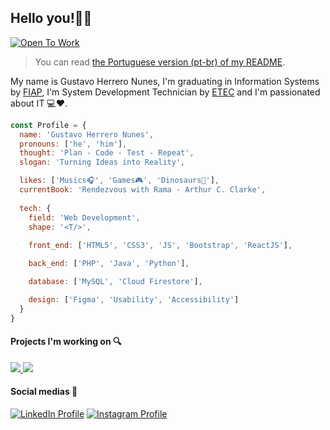 ## Hello you!👋😀

[![Open To Work][open_to_work_badget]][linkedin_url]

>You can read [the Portuguese version (pt-br) of my README][portuguese].

My name is Gustavo Herrero Nunes, I'm graduating in Information Systems by [FIAP][fiap_url], I'm System Development Technician by [ETEC][etec_url] and I'm passionated about IT :computer::heart:.

```javascript
const Profile = {
  name: 'Gustavo Herrero Nunes',
  pronouns: ['he', 'him'],
  thought: 'Plan - Code - Test - Repeat',
  slogan: 'Turning Ideas into Reality',

  likes: ['Musics🎧', 'Games🎮', 'Dinosaurs🦕'],
  currentBook: 'Rendezvous with Rama - Arthur C. Clarke',
  
  tech: {
    field: 'Web Development',
    shape: '<T/>',
    
    front_end: ['HTML5', 'CSS3', 'JS', 'Bootstrap', 'ReactJS'],

    back_end: ['PHP', 'Java', 'Python'],

    database: ['MySQL', 'Cloud Firestore'],

    design: ['Figma', 'Usability', 'Accessibility']
  }
}

```

#### Projects I'm working on :mag:

<a href="https://github.com/GustavoHerreroNunes/portfolio">
  <img src="https://github-readme-stats.vercel.app/api/pin/?username=GustavoHerreroNunes&repo=portfolio">
</a>
<a href="https://github.com/GustavoHerreroNunes/training-data-stuctures">
  <img src="https://github-readme-stats.vercel.app/api/pin/?username=GustavoHerreroNunes&repo=training-data-stuctures">
</a>


#### Social medias :iphone:

[![LinkedIn Profile][linkedin_badget]][linkedin_url] [![Instagram Profile][instagram_badget]][instagram_url]

<!-- Readme -->
[english]:README.md

<!-- Education -->
[fiap_url]: https://fiap.com.br/
[etec_url]: https://www.cps.sp.gov.br/etec/

<!-- Urls and Badgets -->
[open_to_work_badget]: https://img.shields.io/badge/-Open_To_Work-success?style=flat-square
[linkedin_url]:https://www.linkedin.com/in/gustavo-herrero-nunes-329070212/
[linkedin_badget]:https://img.shields.io/badge/-LinkedIn-blue?style=flat-square&labelColor=informational&logo=linkedin&logoColor=white
[instagram_url]: https://www.instagram.com/gustavo_herrero_nunes/
[instagram_badget]: https://img.shields.io/badge/-Instagram-%23E4405F?style=flat-square&logo=instagram&logoColor=white
[portuguese]:README-Portuguese.md
